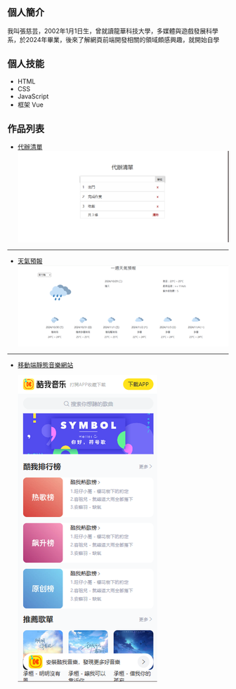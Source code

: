 ## 個人簡介
我叫張慈芸，2002年1月1日生，曾就讀龍華科技大學，多媒體與遊戲發展科學系，於2024年畢業，後來了解網頁前端開發相關的領域頗感興趣，就開始自學

## 個人技能
- HTML
- CSS
- JavaScript
- 框架 Vue

## 作品列表
- [代辦清單](https://f153641.github.io/todolist/)
  ![image](https://github.com/f153641/MyProject/blob/main/todolist.png)
****
- [天氣預報](https://f153641.github.io/weather/)
  ![image](https://github.com/f153641/MyProject/blob/main/weather.png)
****
- [移動端靜態音樂網站](https://f153641.github.io/music-web/)
  
  ![image](https://github.com/f153641/MyProject/blob/main/musicweb.png)
